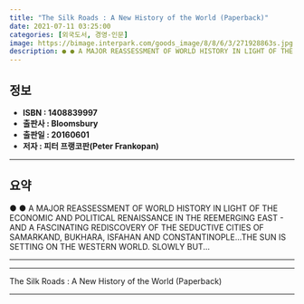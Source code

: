 ```yaml
---
title: "The Silk Roads : A New History of the World (Paperback)"
date: 2021-07-11 03:25:00
categories: [외국도서, 경영-인문]
image: https://bimage.interpark.com/goods_image/8/8/6/3/271928863s.jpg
description: ● ● A MAJOR REASSESSMENT OF WORLD HISTORY IN LIGHT OF THE ECONOMIC AND POLITICAL RENAISSANCE IN THE REEMERGING EAST - AND A FASCINATING REDISCOVERY OF THE SED
---
```


## **정보**

- **ISBN : 1408839997**
- **출판사 : Bloomsbury**
- **출판일 : 20160601**
- **저자 : 피터 프랭코판(Peter Frankopan)**

------



## **요약**

●  ●  A MAJOR REASSESSMENT OF WORLD HISTORY IN LIGHT OF THE ECONOMIC AND POLITICAL RENAISSANCE IN THE REEMERGING EAST - AND A FASCINATING REDISCOVERY OF THE SEDUCTIVE CITIES OF SAMARKAND, BUKHARA, ISFAHAN AND CONSTANTINOPLE...THE SUN IS SETTING ON THE WESTERN WORLD. SLOWLY BUT... 

------



------


The Silk Roads : A New History of the World (Paperback) 

------


